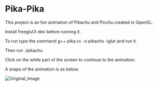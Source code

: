 # Pika-Pika
This project is an fun animation of Pikachu and Picchu created in OpenGL.

Install freeglut3-dev before running it.

To run type the command g++ pika.cc -o pikachu -lglut and run it.

Then run ./pikachu

Click on the white part of the screen to continue to the animation.

A snaps of the animation is as below.

![Original_Image](https://github.com/AthulSrinivas/Pika-Pika/blob/master/Snaps/Pikachu.png?raw=true)
